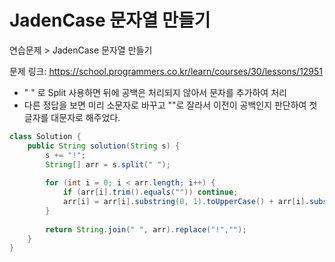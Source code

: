 # JadenCase 문자열 만들기

연습문제 > JadenCase 문자열 만들기


문제 링크: https://school.programmers.co.kr/learn/courses/30/lessons/12951

-  " " 로 Split 사용하면 뒤에 공백은 처리되지 않아서 문자를 추가하여 처리
- 다른 정답을 보면 미리 소문자로 바꾸고 ""로 잘라서 이전이 공백인지 판단하여 첫 글자를 대문자로 해주었다.

```java
class Solution {
    public String solution(String s) {
        s += "!";
        String[] arr = s.split(" ");
        
        for (int i = 0; i < arr.length; i++) {
            if (arr[i].trim().equals("")) continue;
            arr[i] = arr[i].substring(0, 1).toUpperCase() + arr[i].substring(1, arr[i].length()).toLowerCase();
        }
        
        return String.join(" ", arr).replace("!","");
    }
}
```
